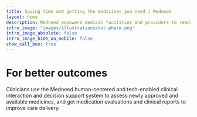 ```yaml
---
title: Saving time and getting the medicines you need | Medneed
layout: home
description: Medneed empowers medical facilities and providers to readily have the medicines they need.
intro_image: "images/illustrations/doc-pharm.png"
intro_image_absolute: false
intro_image_hide_on_mobile: false
show_call_box: true
---
```


# For better outcomes

Clinicians use the Medneed human-centered and tech-enabled clinical interaction and decision support system to assess newly approved and available medicines, and get medication evaluations and clinical reports to improve care delivery. 

